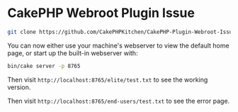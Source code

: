 # CakePHP Webroot Plugin Issue

```bash
git clone https://github.com/CakePHPKitchen/CakePHP-Plugin-Webroot-Issue.git
```

You can now either use your machine's webserver to view the default home page, or start
up the built-in webserver with:

```bash
bin/cake server -p 8765
```

Then visit `http://localhost:8765/elite/test.txt` to see the working version.

Then visit `http://localhost:8765/end-users/test.txt` to see the error page.
